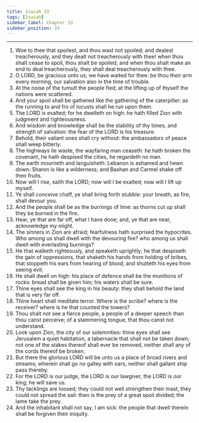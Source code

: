 ```yaml
---
title: Isaiah 33
tags: [Isaiah]
sidebar_label: Chapter 33
sidebar_position: 33
---
```


---
1. Woe to thee that spoilest, and thou wast not spoiled; and dealest treacherously, and they dealt not treacherously with thee! when thou shalt cease to spoil, thou shalt be spoiled; and when thou shalt make an end to deal treacherously, they shall deal treacherously with thee.
2. O LORD, be gracious unto us; we have waited for thee: be thou their arm every morning, our salvation also in the time of trouble.
3. At the noise of the tumult the people fled; at the lifting up of thyself the nations were scattered.
4. And your spoil shall be gathered like the gathering of the caterpiller: as the running to and fro of locusts shall he run upon them.
5. The LORD is exalted; for he dwelleth on high: he hath filled Zion with judgment and righteousness.
6. And wisdom and knowledge shall be the stability of thy times, and strength of salvation: the fear of the LORD is his treasure.
7. Behold, their valiant ones shall cry without: the ambassadors of peace shall weep bitterly.
8. The highways lie waste, the wayfaring man ceaseth: he hath broken the covenant, he hath despised the cities, he regardeth no man.
9. The earth mourneth and languisheth: Lebanon is ashamed and hewn down: Sharon is like a wilderness; and Bashan and Carmel shake off their fruits.
10. Now will I rise, saith the LORD; now will I be exalted; now will I lift up myself.
11. Ye shall conceive chaff, ye shall bring forth stubble: your breath, as fire, shall devour you.
12. And the people shall be as the burnings of lime: as thorns cut up shall they be burned in the fire.
13. Hear, ye that are far off, what I have done; and, ye that are near, acknowledge my might.
14. The sinners in Zion are afraid; fearfulness hath surprised the hypocrites. Who among us shall dwell with the devouring fire? who among us shall dwell with everlasting burnings?
15. He that walketh righteously, and speaketh uprightly; he that despiseth the gain of oppressions, that shaketh his hands from holding of bribes, that stoppeth his ears from hearing of blood, and shutteth his eyes from seeing evil;
16. He shall dwell on high: his place of defence shall be the munitions of rocks: bread shall be given him; his waters shall be sure.
17. Thine eyes shall see the king in his beauty: they shall behold the land that is very far off.
18. Thine heart shall meditate terror. Where is the scribe? where is the receiver? where is he that counted the towers?
19. Thou shalt not see a fierce people, a people of a deeper speech than thou canst perceive; of a stammering tongue, that thou canst not understand.
20. Look upon Zion, the city of our solemnities: thine eyes shall see Jerusalem a quiet habitation, a tabernacle that shall not be taken down; not one of the stakes thereof shall ever be removed, neither shall any of the cords thereof be broken.
21. But there the glorious LORD will be unto us a place of broad rivers and streams; wherein shall go no galley with oars, neither shall gallant ship pass thereby.
22. For the LORD is our judge, the LORD is our lawgiver, the LORD is our king; he will save us.
23. Thy tacklings are loosed; they could not well strengthen their mast, they could not spread the sail: then is the prey of a great spoil divided; the lame take the prey.
24. And the inhabitant shall not say, I am sick: the people that dwell therein shall be forgiven their iniquity.